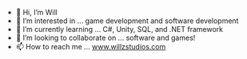 - 👋 Hi, I’m Will
- 👀 I’m interested in ... game development and software development
- 🌱 I’m currently learning ... C#, Unity, SQL, and .NET framework
- 💞️ I’m looking to collaborate on ... software and games!
- 📫 How to reach me ... www.willzstudios.com

<!---
willzstudios/willzstudios is a ✨ special ✨ repository because its `README.md` (this file) appears on your GitHub profile.
You can click the Preview link to take a look at your changes.
--->
